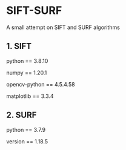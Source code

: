 # SIFT-SURF
A small attempt on SIFT and SURF algorithms


## 1. SIFT
python == 3.8.10

numpy == 1.20.1

opencv-python == 4.5.4.58

matplotlib == 3.3.4

## 2. SURF
python == 3.7.9

version == 1.18.5

